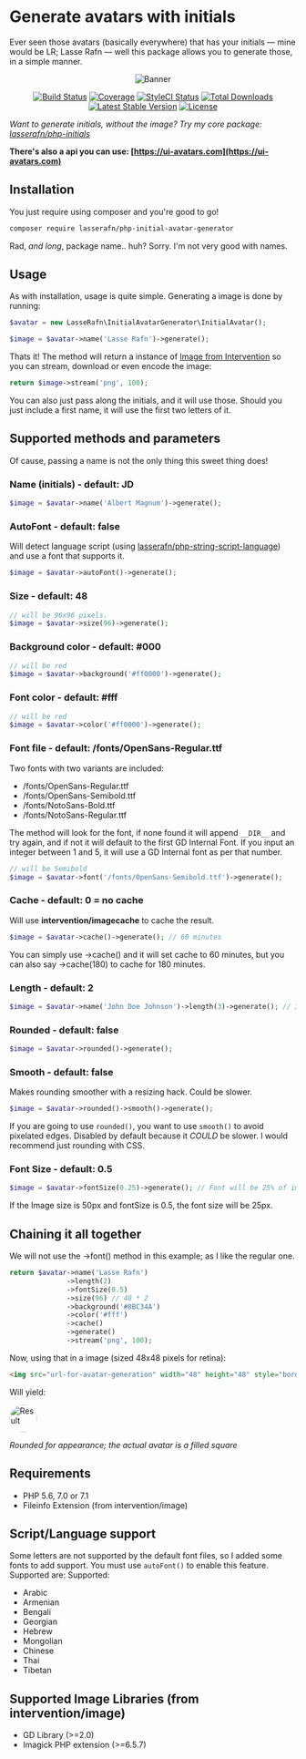 # Generate avatars with initials
Ever seen those avatars (basically everywhere) that has your initials — mine would be LR; Lasse Rafn — well this package allows you to generate those, in a simple manner.

<p align="center">
<img src="https://apricot.dk/github/php-initial-avatar-generator.jpg" alt="Banner" />
</p>
 
<p align="center"> 
<a href="https://travis-ci.org/LasseRafn/php-initial-avatar-generator"><img src="https://img.shields.io/travis/LasseRafn/php-initial-avatar-generator.svg?style=flat-square" alt="Build Status"></a>
<a href="https://coveralls.io/github/LasseRafn/php-initial-avatar-generator"><img src="https://img.shields.io/coveralls/LasseRafn/php-initial-avatar-generator.svg?style=flat-square" alt="Coverage"></a>
<a href="https://styleci.io/repos/78973710"><img src="https://styleci.io/repos/78973710/shield?branch=master" alt="StyleCI Status"></a>
<a href="https://packagist.org/packages/LasseRafn/php-initial-avatar-generator"><img src="https://img.shields.io/packagist/dt/LasseRafn/php-initial-avatar-generator.svg?style=flat-square" alt="Total Downloads"></a>
<a href="https://packagist.org/packages/LasseRafn/php-initial-avatar-generator"><img src="https://img.shields.io/packagist/v/LasseRafn/php-initial-avatar-generator.svg?style=flat-square" alt="Latest Stable Version"></a>
<a href="https://packagist.org/packages/LasseRafn/php-initial-avatar-generator"><img src="https://img.shields.io/packagist/l/LasseRafn/php-initial-avatar-generator.svg?style=flat-square" alt="License"></a>
</p>

*Want to generate initials, without the image? Try my core package: [lasserafn/php-initials](https://github.com/lasserafn/php-initials)*

**There's also a api you can use: [https://ui-avatars.com](https://ui-avatars.com)**

## Installation
You just require using composer and you're good to go!
````bash
composer require lasserafn/php-initial-avatar-generator
````
Rad, *and long*, package name.. huh? Sorry. I'm not very good with names.

## Usage
As with installation, usage is quite simple. Generating a image is done by running:
````php
$avatar = new LasseRafn\InitialAvatarGenerator\InitialAvatar();

$image = $avatar->name('Lasse Rafn')->generate();
````

Thats it! The method will return a instance of [Image from Intervention](https://github.com/Intervention/image) so you can stream, download or even encode the image:
````php
return $image->stream('png', 100);
````
You can also just pass along the initials, and it will use those. Should you just include a first name, it will use the first two letters of it.

## Supported methods and parameters
Of cause, passing a name is not the only thing this sweet thing does!

### Name (initials) - default: JD
````php
$image = $avatar->name('Albert Magnum')->generate();
````

### AutoFont - default: false

Will detect language script (using [lasserafn/php-string-script-language](https://github.com/lasserafn/php-string-script-language)) and use a font that supports it.

````php
$image = $avatar->autoFont()->generate();
````

### Size - default: 48
````php
// will be 96x96 pixels.
$image = $avatar->size(96)->generate();
````

### Background color - default: #000
````php
// will be red
$image = $avatar->background('#ff0000')->generate();
````

### Font color - default: #fff
````php
// will be red
$image = $avatar->color('#ff0000')->generate();
````

### Font file - default: /fonts/OpenSans-Regular.ttf
Two fonts with two variants are included:
* /fonts/OpenSans-Regular.ttf
* /fonts/OpenSans-Semibold.ttf
* /fonts/NotoSans-Bold.ttf
* /fonts/NotoSans-Regular.ttf

The method will look for the font, if none found it will append `__DIR__` and try again, and if not it will default to the first GD Internal Font.
If you input an integer between 1 and 5, it will use a GD Internal font as per that number.

````php
// will be Semibold
$image = $avatar->font('/fonts/OpenSans-Semibold.ttf')->generate();
````

### Cache - default: 0 = no cache
Will use **intervention/imagecache** to cache the result.
````php
$image = $avatar->cache()->generate(); // 60 minutes
````
You can simply use ->cache() and it will set cache to 60 minutes, but you can also say ->cache(180) to cache for 180 minutes.

### Length - default: 2
````php
$image = $avatar->name('John Doe Johnson')->length(3)->generate(); // 3 letters = JDJ
````

### Rounded - default: false
````php
$image = $avatar->rounded()->generate();
````

### Smooth - default: false

Makes rounding smoother with a resizing hack. Could be slower.

````php
$image = $avatar->rounded()->smooth()->generate();
````

If you are going to use `rounded()`, you want to use `smooth()` to avoid pixelated edges. Disabled by default because it _COULD_ be slower.
I would recommend just rounding with CSS.

### Font Size - default: 0.5
````php
$image = $avatar->fontSize(0.25)->generate(); // Font will be 25% of image size.
````
If the Image size is 50px and fontSize is 0.5, the font size will be 25px.

## Chaining it all together
We will not use the ->font() method in this example; as I like the regular one.

````php
return $avatar->name('Lasse Rafn')
              ->length(2)
              ->fontSize(0.5)
              ->size(96) // 48 * 2
              ->background('#8BC34A')
              ->color('#fff')
              ->cache()
              ->generate()
              ->stream('png', 100);
````

Now, using that in a image (sized 48x48 pixels for retina):
````html
<img src="url-for-avatar-generation" width="48" height="48" style="border-radius: 100%" />
````
Will yield:

<img src="https://raw.githubusercontent.com/LasseRafn/php-initial-avatar-generator/master/demo_result.png" width="48" height="48" alt="Result" style="border-radius: 100%" />

*Rounded for appearance; the actual avatar is a filled square*

## Requirements
* PHP 5.6, 7.0 or 7.1
* Fileinfo Extension (from intervention/image)

## Script/Language support
Some letters are not supported by the default font files, so I added some fonts to add support. You must use `autoFont()` to enable this feature. Supported are:
Supported:

* Arabic
* Armenian
* Bengali
* Georgian
* Hebrew
* Mongolian
* Chinese
* Thai
* Tibetan

## Supported Image Libraries (from intervention/image)
* GD Library (>=2.0)
* Imagick PHP extension (>=6.5.7)
